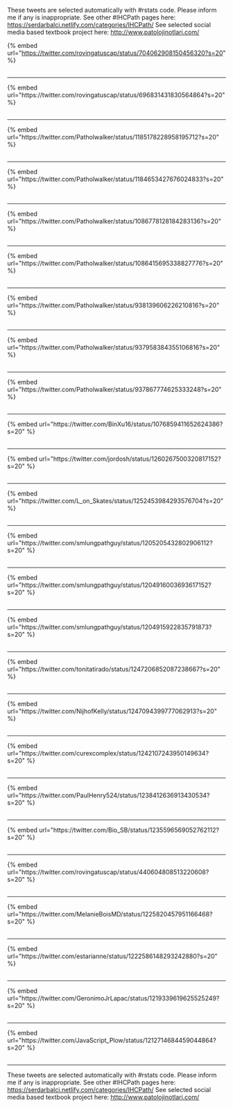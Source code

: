 

These tweets are selected automatically with #rstats code. Please inform me if any is inappropriate.
See other #IHCPath pages here: https://serdarbalci.netlify.com/categories/IHCPath/ 
See selected social media based textbook project here: http://www.patolojinotlari.com/

{% embed url="https://twitter.com/rovingatuscap/status/704062908150456320?s=20" %}<br>
<br>
<hr>
{% embed url="https://twitter.com/rovingatuscap/status/696831431830564864?s=20" %}<br>
<br>
<hr>
{% embed url="https://twitter.com/Patholwalker/status/1185178228958195712?s=20" %}<br>
<br>
<hr>
{% embed url="https://twitter.com/Patholwalker/status/1184653427676024833?s=20" %}<br>
<br>
<hr>
{% embed url="https://twitter.com/Patholwalker/status/1086778128184283136?s=20" %}<br>
<br>
<hr>
{% embed url="https://twitter.com/Patholwalker/status/1086415695338827776?s=20" %}<br>
<br>
<hr>
{% embed url="https://twitter.com/Patholwalker/status/938139606226210816?s=20" %}<br>
<br>
<hr>
{% embed url="https://twitter.com/Patholwalker/status/937958384355106816?s=20" %}<br>
<br>
<hr>
{% embed url="https://twitter.com/Patholwalker/status/937867774625333248?s=20" %}<br>
<br>
<hr>
{% embed url="https://twitter.com/BinXu16/status/1076859411652624386?s=20" %}<br>
<br>
<hr>
{% embed url="https://twitter.com/jordosh/status/1260267500320817152?s=20" %}<br>
<br>
<hr>
{% embed url="https://twitter.com/L_on_Skates/status/1252453984293576704?s=20" %}<br>
<br>
<hr>
{% embed url="https://twitter.com/smlungpathguy/status/1205205432802906112?s=20" %}<br>
<br>
<hr>
{% embed url="https://twitter.com/smlungpathguy/status/1204916003693617152?s=20" %}<br>
<br>
<hr>
{% embed url="https://twitter.com/smlungpathguy/status/1204915922835791873?s=20" %}<br>
<br>
<hr>
{% embed url="https://twitter.com/tonitatirado/status/1247206852087238667?s=20" %}<br>
<br>
<hr>
{% embed url="https://twitter.com/NijhofKelly/status/1247094399777062913?s=20" %}<br>
<br>
<hr>
{% embed url="https://twitter.com/curexcomplex/status/1242107243950149634?s=20" %}<br>
<br>
<hr>
{% embed url="https://twitter.com/PaulHenry524/status/1238412636913430534?s=20" %}<br>
<br>
<hr>
{% embed url="https://twitter.com/Bio_SB/status/1235596569052762112?s=20" %}<br>
<br>
<hr>
{% embed url="https://twitter.com/rovingatuscap/status/440604808513220608?s=20" %}<br>
<br>
<hr>
{% embed url="https://twitter.com/MelanieBoisMD/status/1225820457951166468?s=20" %}<br>
<br>
<hr>
{% embed url="https://twitter.com/estarianne/status/1222586148293242880?s=20" %}<br>
<br>
<hr>
{% embed url="https://twitter.com/GeronimoJrLapac/status/1219339619625525249?s=20" %}<br>
<br>
<hr>
{% embed url="https://twitter.com/JavaScript_Plow/status/1212714684459044864?s=20" %}<br>
<br>
<hr>


These tweets are selected automatically with #rstats code. Please inform me if any is inappropriate.
See other #IHCPath pages here: https://serdarbalci.netlify.com/categories/IHCPath/ 
See selected social media based textbook project here: http://www.patolojinotlari.com/
